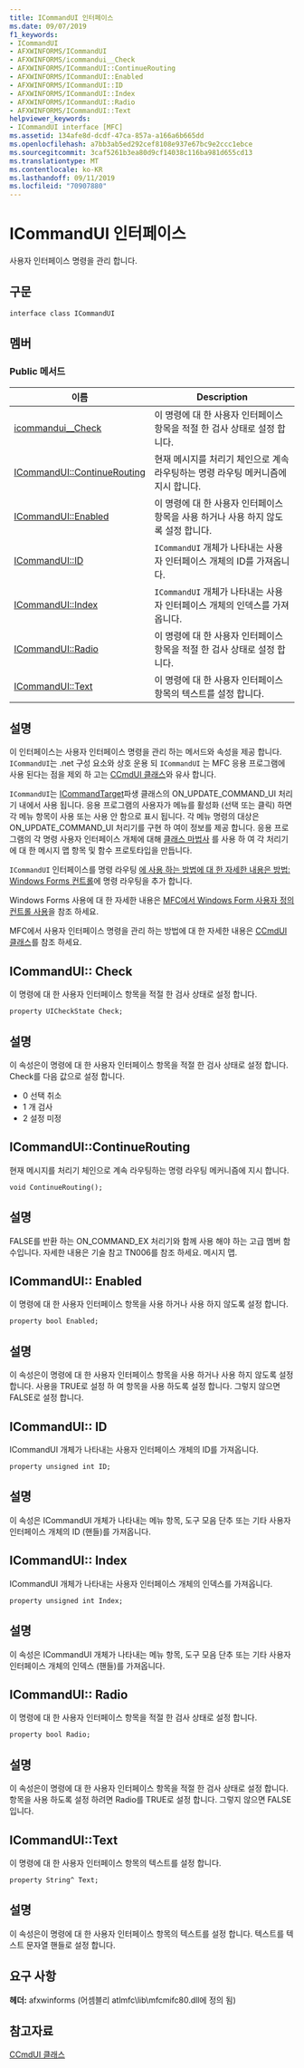 ```yaml
---
title: ICommandUI 인터페이스
ms.date: 09/07/2019
f1_keywords:
- ICommandUI
- AFXWINFORMS/ICommandUI
- AFXWINFORMS/icommandui__Check
- AFXWINFORMS/ICommandUI::ContinueRouting
- AFXWINFORMS/ICommandUI::Enabled
- AFXWINFORMS/ICommandUI::ID
- AFXWINFORMS/ICommandUI::Index
- AFXWINFORMS/ICommandUI::Radio
- AFXWINFORMS/ICommandUI::Text
helpviewer_keywords:
- ICommandUI interface [MFC]
ms.assetid: 134afe8d-dcdf-47ca-857a-a166a6b665dd
ms.openlocfilehash: a7bb3ab5ed292cef8108e937e67bc9e2ccc1ebce
ms.sourcegitcommit: 3caf5261b3ea80d9cf14038c116ba981d655cd13
ms.translationtype: MT
ms.contentlocale: ko-KR
ms.lasthandoff: 09/11/2019
ms.locfileid: "70907880"
---
```

# <a name="icommandui-interface"></a>ICommandUI 인터페이스

사용자 인터페이스 명령을 관리 합니다.

## <a name="syntax"></a>구문

```
interface class ICommandUI
```

## <a name="members"></a>멤버

### <a name="public-methods"></a>Public 메서드

|이름|Description|
|----------|-----------------|
|[icommandui__Check](#check)|이 명령에 대 한 사용자 인터페이스 항목을 적절 한 검사 상태로 설정 합니다.|
|[ICommandUI::ContinueRouting](#continuerouting)|현재 메시지를 처리기 체인으로 계속 라우팅하는 명령 라우팅 메커니즘에 지시 합니다.|
|[ICommandUI::Enabled](#enabled)|이 명령에 대 한 사용자 인터페이스 항목을 사용 하거나 사용 하지 않도록 설정 합니다.|
|[ICommandUI::ID](#id)|`ICommandUI` 개체가 나타내는 사용자 인터페이스 개체의 ID를 가져옵니다.|
|[ICommandUI::Index](#index)|`ICommandUI` 개체가 나타내는 사용자 인터페이스 개체의 인덱스를 가져옵니다.|
|[ICommandUI::Radio](#radio)|이 명령에 대 한 사용자 인터페이스 항목을 적절 한 검사 상태로 설정 합니다.|
|[ICommandUI::Text](#text)|이 명령에 대 한 사용자 인터페이스 항목의 텍스트를 설정 합니다.|

## <a name="remarks"></a>설명

이 인터페이스는 사용자 인터페이스 명령을 관리 하는 메서드와 속성을 제공 합니다. `ICommandUI`는 .net 구성 요소와 상호 운용 되 `ICommandUI` 는 MFC 응용 프로그램에 사용 된다는 점을 제외 하 고는 [CCmdUI 클래스](../../mfc/reference/ccmdui-class.md)와 유사 합니다.

`ICommandUI`는 [ICommandTarget](../../mfc/reference/icommandtarget-interface.md)파생 클래스의 ON_UPDATE_COMMAND_UI 처리기 내에서 사용 됩니다. 응용 프로그램의 사용자가 메뉴를 활성화 (선택 또는 클릭) 하면 각 메뉴 항목이 사용 또는 사용 안 함으로 표시 됩니다. 각 메뉴 명령의 대상은 ON_UPDATE_COMMAND_UI 처리기를 구현 하 여이 정보를 제공 합니다. 응용 프로그램의 각 명령 사용자 인터페이스 개체에 대해 [클래스 마법사](mfc-class-wizard.md) 를 사용 하 여 각 처리기에 대 한 메시지 맵 항목 및 함수 프로토타입을 만듭니다.

`ICommandUI` 인터페이스를 명령 라우팅 [에 사용 하는 방법에 대 한 자세한 내용은 방법: Windows Forms 컨트롤](../../dotnet/how-to-add-command-routing-to-the-windows-forms-control.md)에 명령 라우팅을 추가 합니다.

Windows Forms 사용에 대 한 자세한 내용은 [MFC에서 Windows Form 사용자 정의 컨트롤 사용](../../dotnet/using-a-windows-form-user-control-in-mfc.md)을 참조 하세요.

MFC에서 사용자 인터페이스 명령을 관리 하는 방법에 대 한 자세한 내용은 [CCmdUI 클래스](../../mfc/reference/ccmdui-class.md)를 참조 하세요.

## <a name="check"></a>ICommandUI:: Check

이 명령에 대 한 사용자 인터페이스 항목을 적절 한 검사 상태로 설정 합니다.
```
property UICheckState Check;
```

## <a name="remarks"></a>설명

이 속성은이 명령에 대 한 사용자 인터페이스 항목을 적절 한 검사 상태로 설정 합니다. Check를 다음 값으로 설정 합니다.
- 0 선택 취소
- 1 개 검사
- 2 설정 미정

## <a name="continuerouting"></a>ICommandUI::ContinueRouting

현재 메시지를 처리기 체인으로 계속 라우팅하는 명령 라우팅 메커니즘에 지시 합니다.
```
void ContinueRouting();
```

## <a name="remarks"></a>설명

FALSE를 반환 하는 ON_COMMAND_EX 처리기와 함께 사용 해야 하는 고급 멤버 함수입니다. 자세한 내용은 기술 참고 TN006를 참조 하세요. 메시지 맵.

## <a name="enabled"></a>ICommandUI:: Enabled

이 명령에 대 한 사용자 인터페이스 항목을 사용 하거나 사용 하지 않도록 설정 합니다.
```
property bool Enabled;
```

## <a name="remarks"></a>설명

이 속성은이 명령에 대 한 사용자 인터페이스 항목을 사용 하거나 사용 하지 않도록 설정 합니다. 사용을 TRUE로 설정 하 여 항목을 사용 하도록 설정 합니다. 그렇지 않으면 FALSE로 설정 합니다.

## <a name="id"></a>ICommandUI:: ID

ICommandUI 개체가 나타내는 사용자 인터페이스 개체의 ID를 가져옵니다.
```
property unsigned int ID;
```

## <a name="remarks"></a>설명

이 속성은 ICommandUI 개체가 나타내는 메뉴 항목, 도구 모음 단추 또는 기타 사용자 인터페이스 개체의 ID (핸들)를 가져옵니다.

## <a name="index"></a>ICommandUI:: Index

ICommandUI 개체가 나타내는 사용자 인터페이스 개체의 인덱스를 가져옵니다.
```
property unsigned int Index;
```

## <a name="remarks"></a>설명

이 속성은 ICommandUI 개체가 나타내는 메뉴 항목, 도구 모음 단추 또는 기타 사용자 인터페이스 개체의 인덱스 (핸들)를 가져옵니다.

## <a name="radio"></a>ICommandUI:: Radio

이 명령에 대 한 사용자 인터페이스 항목을 적절 한 검사 상태로 설정 합니다.
```
property bool Radio;
```

## <a name="remarks"></a>설명

이 속성은이 명령에 대 한 사용자 인터페이스 항목을 적절 한 검사 상태로 설정 합니다. 항목을 사용 하도록 설정 하려면 Radio를 TRUE로 설정 합니다. 그렇지 않으면 FALSE입니다.

## <a name="text"></a> ICommandUI::Text

이 명령에 대 한 사용자 인터페이스 항목의 텍스트를 설정 합니다.
```
property String^ Text;
```

## <a name="remarks"></a>설명

이 속성은이 명령에 대 한 사용자 인터페이스 항목의 텍스트를 설정 합니다. 텍스트를 텍스트 문자열 핸들로 설정 합니다.

## <a name="requirements"></a>요구 사항

**헤더:** afxwinforms (어셈블리 atlmfc\lib\mfcmifc80.dll에 정의 됨)

## <a name="see-also"></a>참고자료

[CCmdUI 클래스](../../mfc/reference/ccmdui-class.md)
